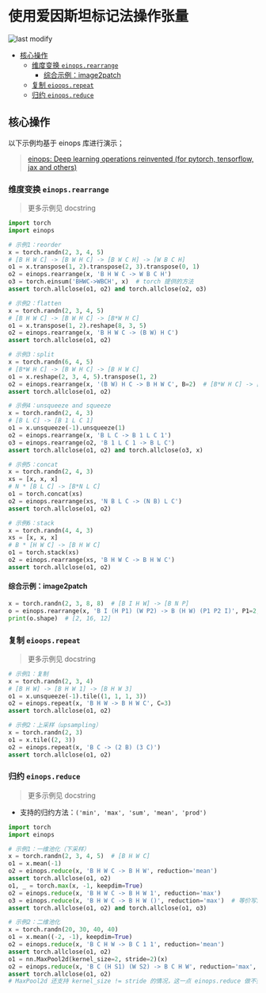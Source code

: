 使用爱因斯坦标记法操作张量
===
<!--START_SECTION:badge-->

![last modify](https://img.shields.io/static/v1?label=last%20modify&message=2022-07-27%2014:30:06&color=yellowgreen&style=flat-square)

<!--END_SECTION:badge-->

- [核心操作](#核心操作)
    - [维度变换 `einops.rearrange`](#维度变换-einopsrearrange)
        - [综合示例：image2patch](#综合示例image2patch)
    - [复制 `eioops.repeat`](#复制-eioopsrepeat)
    - [归约 `einops.reduce`](#归约-einopsreduce)

## 核心操作
以下示例均基于 einops 库进行演示；
> [einops: Deep learning operations reinvented (for pytorch, tensorflow, jax and others)](https://github.com/arogozhnikov/einops)

### 维度变换 `einops.rearrange`
> 更多示例见 docstring

```python
import torch
import einops

# 示例1：reorder
x = torch.randn(2, 3, 4, 5)
# [B H W C] -> [B W H C] -> [B W C H] -> [W B C H]
o1 = x.transpose(1, 2).transpose(2, 3).transpose(0, 1)
o2 = einops.rearrange(x, 'B H W C -> W B C H')
o3 = torch.einsum('BHWC->WBCH', x)  # torch 提供的方法
assert torch.allclose(o1, o2) and torch.allclose(o2, o3)

# 示例2：flatten
x = torch.randn(2, 3, 4, 5)
# [B H W C] -> [B W H C] -> [B*W H C]
o1 = x.transpose(1, 2).reshape(8, 3, 5)
o2 = einops.rearrange(x, 'B H W C -> (B W) H C')
assert torch.allclose(o1, o2)

# 示例3：split
x = torch.randn(6, 4, 5)
# [B*W H C] -> [B W H C] -> [B H W C]
o1 = x.reshape(2, 3, 4, 5).transpose(1, 2)
o2 = einops.rearrange(x, '(B W) H C -> B H W C', B=2)  # [B*W H C] -> [B H W C]
assert torch.allclose(o1, o2)

# 示例4：unsqueeze and squeeze
x = torch.randn(2, 4, 3)
# [B L C] -> [B 1 L C 1]
o1 = x.unsqueeze(-1).unsqueeze(1)
o2 = einops.rearrange(x, 'B L C -> B 1 L C 1')
o3 = einops.rearrange(o2, 'B 1 L C 1 -> B L C')
assert torch.allclose(o1, o2) and torch.allclose(o3, x)

# 示例5：concat
x = torch.randn(2, 4, 3)
xs = [x, x, x]
# N * [B L C] -> [B*N L C]
o1 = torch.concat(xs)
o2 = einops.rearrange(xs, 'N B L C -> (N B) L C')
assert torch.allclose(o1, o2)

# 示例6：stack
x = torch.randn(4, 4, 3)
xs = [x, x, x]
# B * [H W C] -> [B H W C]
o1 = torch.stack(xs)
o2 = einops.rearrange(xs, 'B H W C -> B H W C')
assert torch.allclose(o1, o2)
```

#### 综合示例：image2patch

```python
x = torch.randn(2, 3, 8, 8)  # [B I H W] -> [B N P]
o = einops.rearrange(x, 'B I (H P1) (W P2) -> B (H W) (P1 P2 I)', P1=2, P2=2)
print(o.shape)  # [2, 16, 12]
```

### 复制 `eioops.repeat`
> 更多示例见 docstring

```python
# 示例1：复制
x = torch.randn(2, 3, 4)
# [B H W] -> [B H W 1] -> [B H W 3]
o1 = x.unsqueeze(-1).tile((1, 1, 1, 3))
o2 = einops.repeat(x, 'B H W -> B H W C', C=3)
assert torch.allclose(o1, o2)

# 示例2：上采样（upsampling）
x = torch.randn(2, 3)
o1 = x.tile((2, 3))
o2 = einops.repeat(x, 'B C -> (2 B) (3 C)')
assert torch.allclose(o1, o2)
```

### 归约 `einops.reduce`
> 更多示例见 docstring

- 支持的归约方法：`('min', 'max', 'sum', 'mean', 'prod')`

```python
import torch
import einops

# 示例1：一维池化（下采样）
x = torch.randn(2, 3, 4, 5)  # [B H W C]
o1 = x.mean(-1)
o2 = einops.reduce(x, 'B H W C -> B H W', reduction='mean')
assert torch.allclose(o1, o2)
o1, _ = torch.max(x, -1, keepdim=True)
o2 = einops.reduce(x, 'B H W C -> B H W 1', reduction='max')
o3 = einops.reduce(x, 'B H W C -> B H W ()', reduction='max')  # 等价写法
assert torch.allclose(o1, o2) and torch.allclose(o1, o3)

# 示例2：二维池化
x = torch.randn(20, 30, 40, 40)
o1 = x.mean((-2, -1), keepdim=True)
o2 = einops.reduce(x, 'B C H W -> B C 1 1', reduction='mean')
assert torch.allclose(o1, o2)
o1 = nn.MaxPool2d(kernel_size=2, stride=2)(x)
o2 = einops.reduce(x, 'B C (H S1) (W S2) -> B C H W', reduction='max', S1=2, S2=2)
assert torch.allclose(o1, o2)
# MaxPool2d 还支持 kernel_size != stride 的情况，这一点 einops.reduce 做不到
```